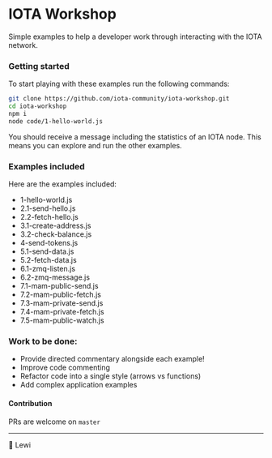 # IOTA Workshop

Simple examples to help a developer work through interacting with the IOTA network.

### Getting started

To start playing with these examples run the following commands:

```bash
git clone https://github.com/iota-community/iota-workshop.git
cd iota-workshop
npm i
node code/1-hello-world.js
```

You should receive a message including the statistics of an IOTA node. This means you can explore and run the other examples.



### Examples included

Here are the examples included:

- 1-hello-world.js
- 2.1-send-hello.js
- 2.2-fetch-hello.js
- 3.1-create-address.js
- 3.2-check-balance.js
- 4-send-tokens.js
- 5.1-send-data.js
- 5.2-fetch-data.js
- 6.1-zmq-listen.js
- 6.2-zmq-message.js
- 7.1-mam-public-send.js
- 7.2-mam-public-fetch.js
- 7.3-mam-private-send.js
- 7.4-mam-private-fetch.js
- 7.5-mam-public-watch.js



### Work to be done:

- Provide directed commentary alongside each example!
- Improve code commenting
- Refactor code into a single style (arrows vs functions)
- Add complex application examples



#### Contribution

PRs are welcome on `master`



----

:beers: Lewi
